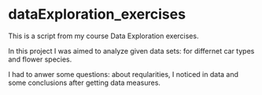 # dataExploration_exercises

This is a script from my course Data Exploration exercises.

In this project I was aimed to analyze given data sets: for differnet car types and flower species.

I had to anwer some questions: about reqularities, I noticed in data and some conclusions after getting data measures.
